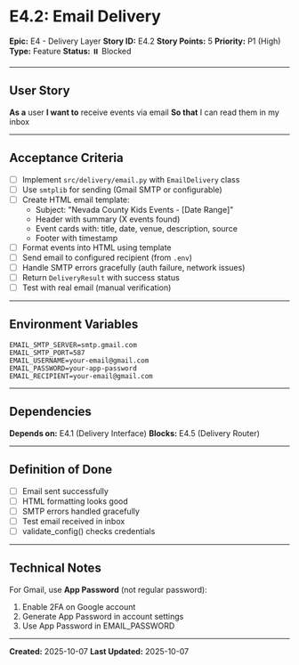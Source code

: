 # E4.2: Email Delivery

**Epic:** E4 - Delivery Layer
**Story ID:** E4.2
**Story Points:** 5
**Priority:** P1 (High)
**Type:** Feature
**Status:** ⏸️ Blocked

---

## User Story

**As a** user
**I want to** receive events via email
**So that** I can read them in my inbox

---

## Acceptance Criteria

- [ ] Implement `src/delivery/email.py` with `EmailDelivery` class
- [ ] Use `smtplib` for sending (Gmail SMTP or configurable)
- [ ] Create HTML email template:
  - Subject: "Nevada County Kids Events - [Date Range]"
  - Header with summary (X events found)
  - Event cards with: title, date, venue, description, source
  - Footer with timestamp
- [ ] Format events into HTML using template
- [ ] Send email to configured recipient (from `.env`)
- [ ] Handle SMTP errors gracefully (auth failure, network issues)
- [ ] Return `DeliveryResult` with success status
- [ ] Test with real email (manual verification)

---

## Environment Variables

```
EMAIL_SMTP_SERVER=smtp.gmail.com
EMAIL_SMTP_PORT=587
EMAIL_USERNAME=your-email@gmail.com
EMAIL_PASSWORD=your-app-password
EMAIL_RECIPIENT=your-email@gmail.com
```

---

## Dependencies

**Depends on:** E4.1 (Delivery Interface)
**Blocks:** E4.5 (Delivery Router)

---

## Definition of Done

- [ ] Email sent successfully
- [ ] HTML formatting looks good
- [ ] SMTP errors handled gracefully
- [ ] Test email received in inbox
- [ ] validate_config() checks credentials

---

## Technical Notes

For Gmail, use **App Password** (not regular password):
1. Enable 2FA on Google account
2. Generate App Password in account settings
3. Use App Password in EMAIL_PASSWORD

---

**Created:** 2025-10-07
**Last Updated:** 2025-10-07
